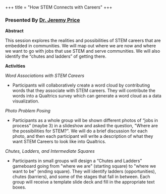 +++
title = "How STEM Connects with Careers"
+++

### Presented By [Dr. Jeremy Price](https://dehsi2022.netlify.app/background/meettheteam/#dr-jeremy-price)

**Abstract**

This session explores the realities and possibilities of STEM careers that are embedded in communities. We will map out where we are now and where we want to go with jobs that use STEM and serve communities. We will also identify the “chutes and ladders” of getting there.

**Activities**

*Word Associations with STEM Careers*

* Participants will collaboratively create a word cloud by contributing words that they associate with STEM careers. They will contribute the words into a Qualtrics survey which can generate a word cloud as a data visualization.

*Photo Problem Posing*

* Participants as a whole group will be shown different photos of “jobs in process” (maybe 3) in a slideshow and asked the question, "Where are the possibilities for STEM?". We will do a brief discussion for each photo, and then each participant will write a description of what they want STEM Careers to look like into Qualtrics.

*Chutes, Ladders, and Intermediate Squares*

* Participants in small groups will design a “Chutes and Ladders” gameboard going from "where we are" (starting square) to "where we want to be" (ending square). They will identify ladders (opportunities), chutes (barriers), and some of the stages that fall in between. Each group will receive a template slide deck and fill in the appropriate text boxes.